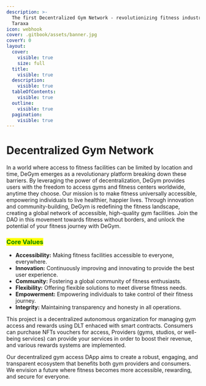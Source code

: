 ```yaml
---
description: >-
  The first Decentralized Gym Network - revolutionizing fitness industry with
  Taraxa
icon: webhook
cover: .gitbook/assets/banner.jpg
coverY: 0
layout:
  cover:
    visible: true
    size: full
  title:
    visible: true
  description:
    visible: true
  tableOfContents:
    visible: true
  outline:
    visible: true
  pagination:
    visible: true
---
```


# Decentralized Gym Network

In a world where access to fitness facilities can be limited by location and time, DeGym emerges as a revolutionary platform breaking down these barriers. By leveraging the power of decentralization, DeGym provides users with the freedom to access gyms and fitness centers worldwide, anytime they choose. Our mission is to make fitness universally accessible, empowering individuals to live healthier, happier lives. Through innovation and community-building, DeGym is redefining the fitness landscape, creating a global network of accessible, high-quality gym facilities. Join the DAO in this movement towards fitness without borders, and unlock the potential of your fitness journey with DeGym.

### <mark style="color:green;">Core Values</mark>

* **Accessibility:** Making fitness facilities accessible to everyone, everywhere.
* **Innovation:** Continuously improving and innovating to provide the best user experience.
* **Community:** Fostering a global community of fitness enthusiasts.
* **Flexibility:** Offering flexible solutions to meet diverse fitness needs.
* **Empowerment:** Empowering individuals to take control of their fitness journey.
* **Integrity:** Maintaining transparency and honesty in all operations.

This project is a decentralized autonomous organization for managing gym access and rewards using DLT enhaced with smart contracts. Consumers can purchase NFTs vouchers for access, Providers (gyms, studios, or well-being services) can provide your services in order to boost their revenue, and various rewards systems are implemented.

Our decentralized gym access DApp aims to create a robust, engaging, and transparent ecosystem that benefits both gym providers and consumers. We envision a future where fitness becomes more accessible, rewarding, and secure for everyone.
